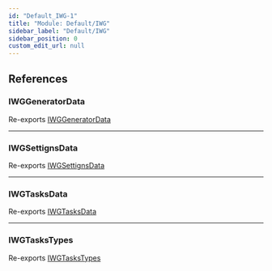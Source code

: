 ```yaml
---
id: "Default_IWG-1"
title: "Module: Default/IWG"
sidebar_label: "Default/IWG"
sidebar_position: 0
custom_edit_url: null
---
```


## References

### IWGGeneratorData

Re-exports [IWGGeneratorData](Default_IWG_World_Types_IWG_types.md#iwggeneratordata)

___

### IWGSettignsData

Re-exports [IWGSettignsData](Default_IWG_World_Types_IWG_types.md#iwgsettignsdata)

___

### IWGTasksData

Re-exports [IWGTasksData](Default_IWG_World_Types_IWG_types.md#iwgtasksdata)

___

### IWGTasksTypes

Re-exports [IWGTasksTypes](Default_IWG_World_Types_IWG_types.md#iwgtaskstypes)
